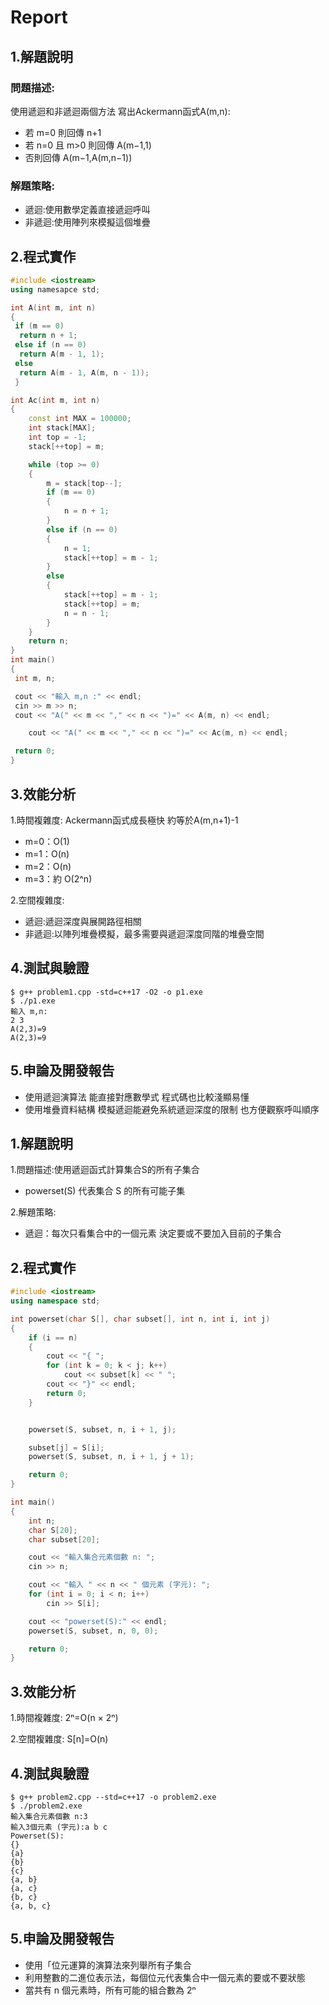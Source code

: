 # Report

## 1.解題說明

### 問題描述:
使用遞迴和非遞迴兩個方法 寫出Ackermann函式A(m,n):
- 若 m=0 則回傳 n+1
- 若 n=0 且 m>0 則回傳 A(m−1,1)
- 否則回傳 A(m−1,A(m,n−1))

### 解題策略:
- 遞迴:使用數學定義直接遞迴呼叫
- 非遞迴:使用陣列來模擬這個堆疊

## 2.程式實作

```cpp
#include <iostream>
using namesapce std;

int A(int m, int n)
{
 if (m == 0)
  return n + 1;
 else if (n == 0)
  return A(m - 1, 1);
 else
  return A(m - 1, A(m, n - 1));
 }

int Ac(int m, int n)
{
    const int MAX = 100000;
    int stack[MAX];
    int top = -1;
    stack[++top] = m;

    while (top >= 0)
    {
        m = stack[top--];
        if (m == 0)
        {
            n = n + 1;
        }
        else if (n == 0)
        {
            n = 1;
            stack[++top] = m - 1;
        }
        else
        {
            stack[++top] = m - 1;
            stack[++top] = m;
            n = n - 1;
        }
    }
    return n;
}
int main()
{
 int m, n;

 cout << "輸入 m,n :" << endl;
 cin >> m >> n;
 cout << "A(" << m << "," << n << ")=" << A(m, n) << endl;

    cout << "A(" << m << "," << n << ")=" << Ac(m, n) << endl;

 return 0;
}
```

## 3.效能分析

1.時間複雜度:
Ackermann函式成長極快 約等於A(m,n+1)-1
- m=0：O(1)
- m=1：O(n)
- m=2：O(n)
- m=3：約 O(2^n)
   
2.空間複雜度:
- 遞迴:遞迴深度與展開路徑相關
- 非遞迴:以陣列堆疊模擬，最多需要與遞迴深度同階的堆疊空間
  
## 4.測試與驗證
```shell
$ g++ problem1.cpp -std=c++17 -O2 -o p1.exe
$ ./p1.exe
輸入 m,n:
2 3
A(2,3)=9
A(2,3)=9
```

## 5.申論及開發報告
- 使用遞迴演算法 能直接對應數學式 程式碼也比較淺顯易懂
- 使用堆疊資料結構 模擬遞迴能避免系統遞迴深度的限制 也方便觀察呼叫順序



## 1.解題說明

1.問題描述:使用遞迴函式計算集合S的所有子集合
- powerset(S) 代表集合 S 的所有可能子集
  
2.解題策略:
- 遞迴：每次只看集合中的一個元素 決定要或不要加入目前的子集合
  
## 2.程式實作

```cpp
#include <iostream>
using namespace std;

int powerset(char S[], char subset[], int n, int i, int j)
{
    if (i == n)
    {
        cout << "{ ";
        for (int k = 0; k < j; k++)
            cout << subset[k] << " ";
        cout << "}" << endl;
        return 0;
    }


    powerset(S, subset, n, i + 1, j);

    subset[j] = S[i];
    powerset(S, subset, n, i + 1, j + 1);

    return 0;
}

int main()
{
    int n;
    char S[20];
    char subset[20];

    cout << "輸入集合元素個數 n: ";
    cin >> n;

    cout << "輸入 " << n << " 個元素 (字元): ";
    for (int i = 0; i < n; i++)
        cin >> S[i];

    cout << "powerset(S):" << endl;
    powerset(S, subset, n, 0, 0);

    return 0;
}
```

## 3.效能分析

1.時間複雜度:
2ⁿ=O(n × 2ⁿ)

2.空間複雜度:
S[n]=O(n)

## 4.測試與驗證

```shell
$ g++ problem2.cpp --std=c++17 -o problem2.exe
$ ./problem2.exe
輸入集合元素個數 n:3
輸入3個元素 (字元):a b c
Powerset(S):
{}
{a}
{b}
{c}
{a, b}
{a, c}
{b, c}
{a, b, c}
```

## 5.申論及開發報告
- 使用「位元運算的演算法來列舉所有子集合
- 利用整數的二進位表示法，每個位元代表集合中一個元素的要或不要狀態
- 當共有 n 個元素時，所有可能的組合數為 2ⁿ

